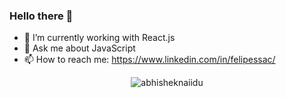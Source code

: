 ### Hello there 👋

- 🔭 I’m currently working with React.js
- 💬 Ask me about JavaScript
- 📫 How to reach me: https://www.linkedin.com/in/felipessac/

<p align="center"> <img src="https://github-readme-stats.vercel.app/api?username=FelipeSSac&show_icons=true&theme=gotham" alt="abhisheknaiidu" />
